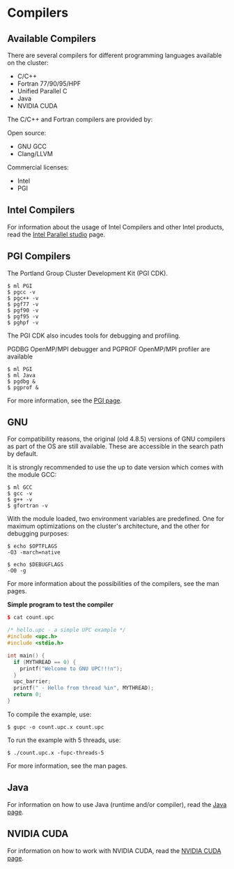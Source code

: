 # Compilers

## Available Compilers

There are several compilers for different programming languages available on the cluster:

* C/C++
* Fortran 77/90/95/HPF
* Unified Parallel C
* Java
* NVIDIA CUDA

The C/C++ and Fortran compilers are provided by:

Open source:

* GNU GCC
* Clang/LLVM

Commercial licenses:

* Intel
* PGI

## Intel Compilers

For information about the usage of Intel Compilers and other Intel products, read the [Intel Parallel studio][1] page.

## PGI Compilers

The Portland Group Cluster Development Kit (PGI CDK).

```console
$ ml PGI
$ pgcc -v
$ pgc++ -v
$ pgf77 -v
$ pgf90 -v
$ pgf95 -v
$ pghpf -v
```

The PGI CDK also incudes tools for debugging and profiling.

PGDBG OpenMP/MPI debugger and PGPROF OpenMP/MPI profiler are available

```console
$ ml PGI
$ ml Java
$ pgdbg &
$ pgprof &
```

For more information, see the [PGI page][a].

## GNU

For compatibility reasons, the original (old 4.8.5) versions of GNU compilers as part of the OS are still available. These are accessible in the search path by default.

It is strongly recommended to use the up to date version which comes with the module GCC:

```console
$ ml GCC
$ gcc -v
$ g++ -v
$ gfortran -v
```

With the module loaded, two environment variables are predefined. One for maximum optimizations on the cluster's architecture, and the other for debugging purposes:

```console
$ echo $OPTFLAGS
-O3 -march=native

$ echo $DEBUGFLAGS
-O0 -g
```

For more information about the possibilities of the compilers, see the man pages.

**Simple program to test the compiler**

```cpp
$ cat count.upc

/* hello.upc - a simple UPC example */
#include <upc.h>
#include <stdio.h>

int main() {
  if (MYTHREAD == 0) {
    printf("Welcome to GNU UPC!!!n");
  }
  upc_barrier;
  printf(" - Hello from thread %in", MYTHREAD);
  return 0;
}
```

To compile the example, use:

```console
$ gupc -o count.upc.x count.upc
```

To run the example with 5 threads, use:

```console
$ ./count.upc.x -fupc-threads-5
```

For more information, see the man pages.

## Java

For information on how to use Java (runtime and/or compiler), read the [Java page][2].

## NVIDIA CUDA

For information on how to work with NVIDIA CUDA, read the [NVIDIA CUDA page][3].

[1]: intel/intel-suite/intel-compilers.md
[2]: lang/java.md
[3]: nvidia-cuda.md

[a]: http://www.pgroup.com/products/pgicdk.htm
